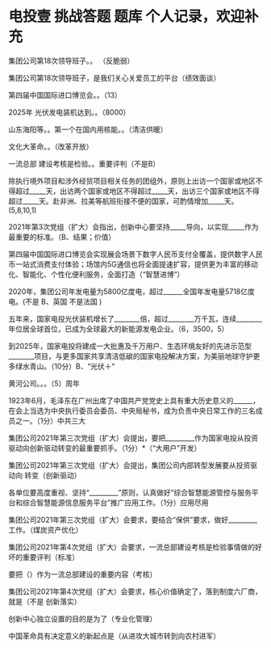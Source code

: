 # 电投壹 挑战答题 题库 个人记录，欢迎补充


集团公司第18次领导班子。。 （反脆弱）


集团公司第18次领导班子，是我们关心关爱员工的平台（绩效面谈）


第四届中国国际进口博览会。。（13）


2025年 光伏发电装机达到。。（8000）


山东海阳等。。第一个在国内用核能。。（清洁供暖）


文化大革命。。（改革开放）


一流总部 建设考核是检验。。重要评判（不是B）


除执行境外项目和涉外经贸项目相关任务的团组外，原则上出访一个国家或地区不得超过_____天，出访两个国家或地区不得超过_____天，出访三个国家或地区不得超过_____天。赴非洲、拉美等航班衔接不便的国家，可酌情增加_____天。(5,8,10,1)


2021年第3次党组（扩大）会指出，创新中心要坚持_____导向，以实现_____作为最重要的标准。（B、结果；价值）


第四届中国国际进口博览会实现展会场景下数字人民币支付全覆盖，提供数字人民币一站式消费支付体验；场馆内5G通信也将全面提速扩容，提供更为丰富的移动化、智能化、个性化便利服务，全面打造（“智慧进博”）


2020年，集团公司年发电量为5800亿度电，超过______全国年发电量5718亿度电。(不是 B、英国 不是法国 )


五年来，国家电投光伏装机增长了________倍，超过________万千瓦，连续________年位居全球首位，已成为全球最大的新能源发电企业。（6，3500，5）


到2025年，国家电投将建成一大批惠及千万用户、生态环境友好的先进示范型________项目，与更多国家共享清洁低碳的国家电投解决方案，为美丽地球守护更多绿水青山。（10分）B、“光伏＋”


黄河公司。。。（5）周年 


1923年6月，毛泽东在广州出席了中国共产党党史上具有重大历史意义的______，在会上当选为中央执行委员会委员、中央局秘书，成为负责中央日常工作的三名成员之一。（1分）中共三大


集团公司2021年第三次党组（扩大）会提出，要把_________作为国家电投从投资驱动向创新驱动转变的最重要抓手。（1分）*（“大用户”开发）


集团公司2021年第三次党组（扩大）会提出，集团公司内部转型发展要从投资驱动向 转变（创新驱动）


 各单位要高度重视、坚持“_________”原则，认真做好“综合智慧能源管控与服务平台和综合智慧能源信息服务平台”推广应用工作。（1分）应用尽用



集团公司2021年第三次党组（扩大）会要求，要结合“保供”要求，做好_________工作。（煤炭资产优化）


集团公司2021年第4次党组（扩大）会要求，一流总部建设考核是检验事情做的好坏的重要评判（标准）


要把（）作为一流总部建设的重要内容（考核）


集团公司2021年第4次党组（扩大）会要求，核心价值确定了，落到制度六厂商，就是（不是 创新落实）

创新中心独立设置的目的是为了（专业化管理）

中国革命具有决定意义的新起点是（从进攻大城市转到向农村进军）

